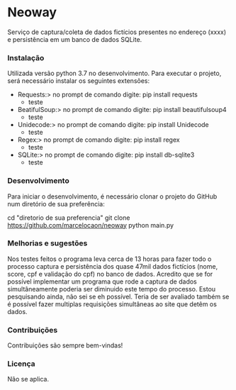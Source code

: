 # Neoway
Serviço de captura/coleta de dados fictícios presentes no endereço (xxxx) e persistência em um banco de dados SQLite.

### Instalação
Utilizada versão python 3.7 no desenvolvimento. Para executar o projeto, será necessário instalar os seguintes extensões:

* Requests:> no prompt de comando digite: pip install requests
  - teste
* BeatifulSoup:> no prompt de comando digite: pip install beautifulsoup4
  - teste
* Unidecode:> no prompt de comando digite: pip install Unidecode
  - teste
* Regex:> no prompt de comando digite: pip install regex
  - teste
* SQLite:> no prompt de comando digite: pip install db-sqlite3
  - teste


### Desenvolvimento
Para iniciar o desenvolvimento, é necessário clonar o projeto do GitHub num diretório de sua preferência:

cd "diretorio de sua preferencia"
git clone https://github.com/marcelocaon/neoway
python main.py

### Melhorias e sugestões
Nos testes feitos o programa leva cerca de 13 horas para fazer todo o processo captura e persistência dos quase 47mil dados fictícios (nome, score, cpf e validação do cpf) no banco de dados. Acredito que se for possível implementar um programa que rode a captura de dados simultâneamente poderia ser diminuido este tempo do processo. Estou pesquisando ainda, não sei se eh possível. Teria de ser avaliado também se é possível fazer multiplas requisições simultâneas ao site que detêm os dados.

### Contribuições
Contribuições são sempre bem-vindas!

### Licença
Não se aplica.

